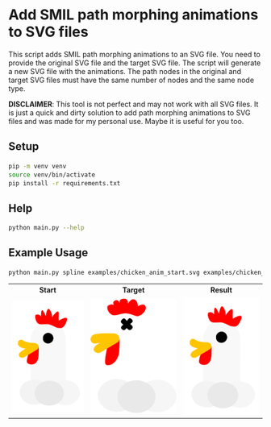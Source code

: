 # Add SMIL path morphing animations to SVG files

This script adds SMIL path morphing animations to an SVG file. You need to provide the original SVG file and the target SVG file. The script will generate a new SVG file with the animations. The path nodes in the original and target SVG files must have the same number of nodes and the same node type.

**DISCLAIMER**: This tool is not perfect and may not work with all SVG files. It is just a quick and dirty solution to add path morphing animations to SVG files and was made for my personal use. Maybe it is useful for you too.

## Setup

```bash
pip -m venv venv
source venv/bin/activate
pip install -r requirements.txt
```
## Help

```bash
python main.py --help
```

## Example Usage

```bash
python main.py spline examples/chicken_anim_start.svg examples/chicken_anim_target.svg --output examples/animated_chicken.svg --repeat-count indefinite --duration 2s
```

<table>
  <tr>
    <th>Start</th>
    <th>Target</th>
    <th>Result</th>
  </tr>
  <tr>
    <td><img src="https://github.com/niklasr22/simple_svg_morphing/blob/main/examples/chicken_anim_start.svg" alt="Start SVG"/></td>
    <td><img src="https://github.com/niklasr22/simple_svg_morphing/blob/main/examples/chicken_anim_target.svg" alt="Target SVG"/></td>
    <td><img src="https://github.com/niklasr22/simple_svg_morphing/blob/main/examples/animated_chicken.svg" alt="Animated SVG"/></td>
  </tr>
</table>

